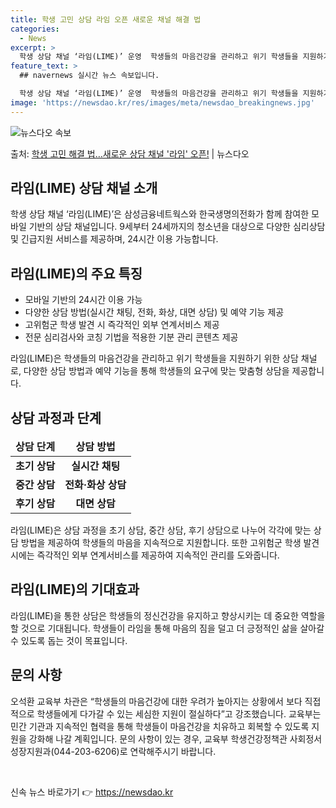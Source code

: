 ```yaml
---
title: 학생 고민 상담 라임 오픈 새로운 채널 해결 법
categories:
  - News
excerpt: >
  학생 상담 채널 ‘라임(LIME)’ 운영  학생들의 마음건강을 관리하고 위기 학생들을 지원하기 위한 새로운 …
feature_text: >
  ## navernews 실시간 뉴스 속보입니다.

  학생 상담 채널 ‘라임(LIME)’ 운영  학생들의 마음건강을 관리하고 위기 학생들을 지원하기 위한 새로운 …
image: 'https://newsdao.kr/res/images/meta/newsdao_breakingnews.jpg'
---
```


![뉴스다오 속보](https://newsdao.kr/res/images/meta/newsdao_breakingnews.jpg)

<p>출처: <a href="https://newsdao.kr/4340" rel="dofollow">학생 고민 해결 법…새로운 상담 채널 '라임' 오픈!</a> | 뉴스다오</p>

<h2 data-ke-size="size26">라임(LIME) 상담 채널 소개</h2>
<p data-ke-size="size16">학생 상담 채널 ‘라임(LIME)’은 삼성금융네트웍스와 한국생명의전화가 함께 참여한 모바일 기반의 상담 채널입니다. 9세부터 24세까지의 청소년을 대상으로 다양한 심리상담 및 긴급지원 서비스를 제공하며, 24시간 이용 가능합니다.</p>

<h2 data-ke-size="size26">라임(LIME)의 주요 특징</h2>
<ul>
<li>모바일 기반의 24시간 이용 가능</li>
<li>다양한 상담 방법(실시간 채팅, 전화, 화상, 대면 상담) 및 예약 기능 제공</li>
<li>고위험군 학생 발견 시 즉각적인 외부 연계서비스 제공</li>
<li>전문 심리검사와 코칭 기법을 적용한 기분 관리 콘텐츠 제공</li>
</ul>
<p data-ke-size="size16">라임(LIME)은 학생들의 마음건강을 관리하고 위기 학생들을 지원하기 위한 상담 채널로, 다양한 상담 방법과 예약 기능을 통해 학생들의 요구에 맞는 맞춤형 상담을 제공합니다.</p>

<h2 data-ke-size="size26">상담 과정과 단계</h2>
<table>
<thead>
<tr>
<td style="text-align: center; height: 17px;"><b>상담 단계</b></td>
<td style="text-align: center; height: 17px;"><b>상담 방법</b></td>
</tr>
</thead>
<tbody>
<tr>
<td style="text-align: center; height: 17px;"><b>초기 상담</b></td>
<td style="text-align: center; height: 17px;"><b>실시간 채팅</b></td>
</tr>
<tr>
<td style="text-align: center; height: 17px;"><b>중간 상담</b></td>
<td style="text-align: center; height: 17px;"><b>전화·화상 상담</b></td>
</tr>
<tr>
<td style="text-align: center; height: 17px;"><b>후기 상담</b></td>
<td style="text-align: center; height: 17px;"><b>대면 상담</b></td>
</tr>
</tbody>
</table>
<p data-ke-size="size16">라임(LIME)은 상담 과정을 초기 상담, 중간 상담, 후기 상담으로 나누어 각각에 맞는 상담 방법을 제공하여 학생들의 마음을 지속적으로 지원합니다. 또한 고위험군 학생 발견 시에는 즉각적인 외부 연계서비스를 제공하여 지속적인 관리를 도와줍니다.</p>

<h2 data-ke-size="size26">라임(LIME)의 기대효과</h2>
<p data-ke-size="size16">라임(LIME)을 통한 상담은 학생들의 정신건강을 유지하고 향상시키는 데 중요한 역할을 할 것으로 기대됩니다. 학생들이 라임을 통해 마음의 짐을 덜고 더 긍정적인 삶을 살아갈 수 있도록 돕는 것이 목표입니다.</p>

<h2 data-ke-size="size26">문의 사항</h2>
<p data-ke-size="size16">오석환 교육부 차관은 “학생들의 마음건강에 대한 우려가 높아지는 상황에서 보다 직접적으로 학생들에게 다가갈 수 있는 세심한 지원이 절실하다”고 강조했습니다. 교육부는 민간 기관과 지속적인 협력을 통해 학생들이 마음건강을 치유하고 회복할 수 있도록 지원을 강화해 나갈 계획입니다. 문의 사항이 있는 경우, 교육부 학생건강정책관 사회정서성장지원과(044-203-6206)로 연락해주시기 바랍니다.</p>
<p data-ke-size="size16">&nbsp;</p> 

신속 뉴스 바로가기 👉 <a href="https://newsdao.kr" rel="dofollow">https://newsdao.kr</a>


